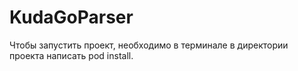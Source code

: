 # KudaGoParser
Чтобы запустить проект, необходимо в терминале в директории проекта написать pod install.
